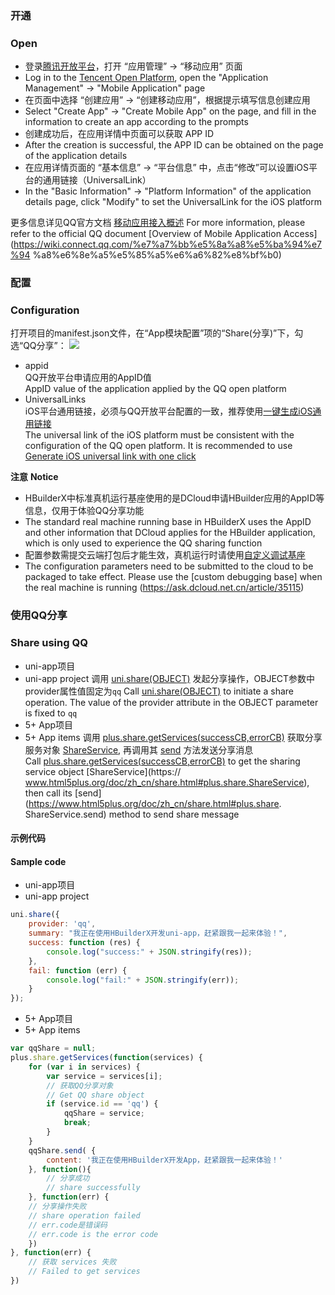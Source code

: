 ### 开通  
### Open
- 登录[腾讯开放平台](https://connect.qq.com/index.html)，打开 “应用管理” -> “移动应用” 页面  
- Log in to the [Tencent Open Platform](https://connect.qq.com/index.html), open the "Application Management" -> "Mobile Application" page
- 在页面中选择 “创建应用” -> “创建移动应用”，根据提示填写信息创建应用
- Select "Create App" -> "Create Mobile App" on the page, and fill in the information to create an app according to the prompts
- 创建成功后，在应用详情中页面可以获取 APP ID
- After the creation is successful, the APP ID can be obtained on the page of the application details
- 在应用详情页面的 “基本信息” -> “平台信息” 中，点击“修改”可以设置iOS平台的通用链接（UniversalLink）
- In the "Basic Information" -> "Platform Information" of the application details page, click "Modify" to set the UniversalLink for the iOS platform

更多信息详见QQ官方文档 [移动应用接入概述](https://wiki.connect.qq.com/%e7%a7%bb%e5%8a%a8%e5%ba%94%e7%94%a8%e6%8e%a5%e5%85%a5%e6%a6%82%e8%bf%b0)
For more information, please refer to the official QQ document [Overview of Mobile Application Access](https://wiki.connect.qq.com/%e7%a7%bb%e5%8a%a8%e5%ba%94%e7%94 %a8%e6%8e%a5%e5%85%a5%e6%a6%82%e8%bf%b0)



### 配置  
### Configuration
打开项目的manifest.json文件，在“App模块配置”项的“Share(分享)”下，勾选“QQ分享”：
![](https://native-res.dcloud.net.cn/images/uniapp/share/qq-manifest.png)

- appid  
QQ开放平台申请应用的AppID值  
AppID value of the application applied by the QQ open platform
- UniversalLinks  
iOS平台通用链接，必须与QQ开放平台配置的一致，推荐使用[一键生成iOS通用链接](https://uniapp.dcloud.io/api/plugins/universal-links.html)  
The universal link of the iOS platform must be consistent with the configuration of the QQ open platform. It is recommended to use [Generate iOS universal link with one click](https://uniapp.dcloud.io/api/plugins/universal-links.html)


**注意**
**Notice**
- HBuilderX中标准真机运行基座使用的是DCloud申请HBuilder应用的AppID等信息，仅用于体验QQ分享功能
- The standard real machine running base in HBuilderX uses the AppID and other information that DCloud applies for the HBuilder application, which is only used to experience the QQ sharing function
- 配置参数需提交云端打包后才能生效，真机运行时请使用[自定义调试基座](https://ask.dcloud.net.cn/article/35115)
- The configuration parameters need to be submitted to the cloud to be packaged to take effect. Please use the [custom debugging base] when the real machine is running (https://ask.dcloud.net.cn/article/35115)


### 使用QQ分享  
### Share using QQ

- uni-app项目  
- uni-app project
调用 [uni.share(OBJECT)](api/plugins/share#share) 发起分享操作，OBJECT参数中provider属性值固定为`qq`
Call [uni.share(OBJECT)](api/plugins/share#share) to initiate a share operation. The value of the provider attribute in the OBJECT parameter is fixed to `qq`
- 5+ App项目  
- 5+ App items
调用 [plus.share.getServices(successCB,errorCB)](https://www.html5plus.org/doc/zh_cn/share.html#plus.share.getServices) 获取分享服务对象 [ShareService](https://www.html5plus.org/doc/zh_cn/share.html#plus.share.ShareService), 再调用其 [send](https://www.html5plus.org/doc/zh_cn/share.html#plus.share.ShareService.send) 方法发送分享消息  
Call [plus.share.getServices(successCB,errorCB)](https://www.html5plus.org/doc/zh_cn/share.html#plus.share.getServices) to get the sharing service object [ShareService](https:// www.html5plus.org/doc/zh_cn/share.html#plus.share.ShareService), then call its [send](https://www.html5plus.org/doc/zh_cn/share.html#plus.share. ShareService.send) method to send share message


#### 示例代码  
#### Sample code
- uni-app项目  
- uni-app project
``` js  
uni.share({
    provider: 'qq',
	summary: "我正在使用HBuilderX开发uni-app，赶紧跟我一起来体验！",
	success: function (res) {
		console.log("success:" + JSON.stringify(res));
	},
	fail: function (err) {
		console.log("fail:" + JSON.stringify(err));
	}
});
```  

- 5+ App项目  
- 5+ App items
``` js  
var qqShare = null;
plus.share.getServices(function(services) {
	for (var i in services) {
		var service = services[i];
		// 获取QQ分享对象 
		// Get QQ share object
		if (service.id == 'qq') {
			qqShare = service;
			break;
		}
	}
	qqShare.send( {
		content: '我正在使用HBuilderX开发App，赶紧跟我一起来体验！'
	}, function(){
		// 分享成功 
		// share successfully
	}, function(err) {
    // 分享操作失败  
    // share operation failed
    // err.code是错误码
    // err.code is the error code
	})
}, function(err) {
	// 获取 services 失败
	// Failed to get services
})
```

